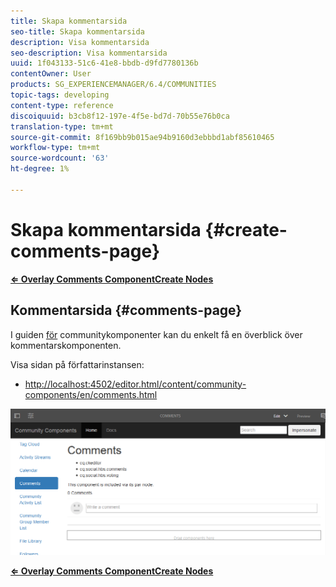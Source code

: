 ```yaml
---
title: Skapa kommentarsida
seo-title: Skapa kommentarsida
description: Visa kommentarsida
seo-description: Visa kommentarsida
uuid: 1f043133-51c6-41e8-bbdb-d9fd7780136b
contentOwner: User
products: SG_EXPERIENCEMANAGER/6.4/COMMUNITIES
topic-tags: developing
content-type: reference
discoiquuid: b3cb8f12-197e-4f5e-bd7d-70b55e76b0ca
translation-type: tm+mt
source-git-commit: 8f169bb9b015ae94b9160d3ebbbd1abf85610465
workflow-type: tm+mt
source-wordcount: '63'
ht-degree: 1%

---
```



# Skapa kommentarsida {#create-comments-page}

**[⇐ Overlay Comments Component](overlay-comments.md)[Create Nodes](overlay-create-nodes.md)**

## Kommentarsida {#comments-page}

I guiden [för](components-guide.md) communitykomponenter kan du enkelt få en överblick över kommentarskomponenten.

Visa sidan på författarinstansen:

* [http://localhost:4502/editor.html/content/community-components/en/comments.html](http://localhost:4502/editor.html/content/community-components/en/comments.html)

![chlimage_1-125](assets/chlimage_1-125.png)

**[⇐ Overlay Comments Component](overlay-comments.md)[Create Nodes](overlay-create-nodes.md)**